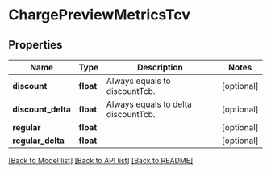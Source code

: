 # ChargePreviewMetricsTcv

## Properties
Name | Type | Description | Notes
------------ | ------------- | ------------- | -------------
**discount** | **float** | Always equals to discountTcb. | [optional] 
**discount_delta** | **float** | Always equals to delta discountTcb. | [optional] 
**regular** | **float** |  | [optional] 
**regular_delta** | **float** |  | [optional] 

[[Back to Model list]](../README.md#documentation-for-models) [[Back to API list]](../README.md#documentation-for-api-endpoints) [[Back to README]](../README.md)


